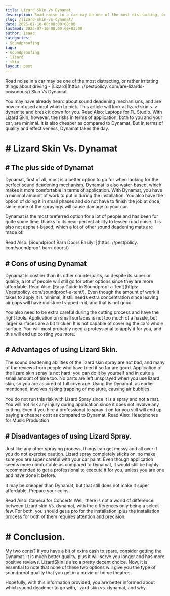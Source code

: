 ```yaml
---
title: Lizard Skin Vs Dynamat
description: Road noise in a car may be one of the most distracting, or rather irritating things about driving - Lizard Skin Vs Dynamat. You may have already heard about...
slug: /lizard-skin-vs-dynamat/
date: 2025-07-10 00:00:00+00:00
lastmod: 2025-07-10 00:00:00+03:00
author: Isaac
categories:
- Soundproofing
tags:
- soundproofing
- lizard
- skin
layout: post
---
```


Road noise in a car may be one of the most distracting, or rather irritating things about driving - [Lizard](https: //pestpolicy. com/are-lizards-poisonous/) Skin Vs Dynamat.

You may have already heard about sound deadening mechanisms, and are now confused about which to pick. This article will look at lizard skin s. v dynamite and break it down for you. Read Also: Laptops for FL Studio. With Lizard Skin, however, the risks in terms of application, both to you and your car, are minimal. It is also cheaper as compared to Dynamat. But in terms of quality and effectiveness, Dynamat takes the day.

# # Lizard Skin Vs. Dynamat

## # The plus side of Dynamat

Dynamat, first of all, most is a better option to go for when looking for the perfect sound deadening mechanism. Dynamat is also water-based, which makes it more comfortable in terms of application. With Dynamat, you have a minimal amount of work to put in during the installation. You also have the option of doing it in small phases and do not have to finish the job at once, since none of the sprayings will cause damage to your car.

Dynamat is the most preferred option for a lot of people and has been for quite some time, thanks to its near-perfect ability to lessen road noise. It is also not asphalt-based, which a lot of other sound deadening mats are made of.

Read Also: [Soundproof Barn Doors Easily! ](https: //pestpolicy. com/soundproof-barn-doors/)

## # Cons of using Dynamat

Dynamat is costlier than its other counterparts, so despite its superior quality, a lot of people will still go for other options since they are more affordable. Read Also: [Easy Guide to Soundproof a Tent](https: //pestpolicy. com/soundproof-a-tent/). Even though the amount of work it takes to apply it is minimal, it still needs extra concentration since leaving air gaps will have moisture trapped in it, and that is not good.

You also need to be extra careful during the cutting process and have the right tools. Application on small surfaces is not too much of a hassle, but larger surfaces are a bit trickier. It is not capable of covering the cars whole surface. You will most probably need a professional to apply it for you, and this will end up costing you more.

## # Advantages of using Lizard Skin.

The sound deadening abilities of the lizard skin spray are not bad, and many of the reviews from people who have tried it so far are good. Application of the lizard skin spray is not hard; you can do it by yourself and in quite a small amount of time too. No parts are left unsprayed when you use lizard skin, so you are assured of full coverage. Using the Dynamat, as earlier mentioned, involves risking trapping of moisture, causing air bubbles.

You do not run this risk with Lizard Spray since it is a spray and not a mat. You will not risk any injury during application since it does not involve any cutting. Even if you hire a professional to spray it on for you still will end up paying a cheaper cost as compared to Dynamat. Read Also: Headphones for Music Production

## # Disadvantages of using Lizard Spray.

Just like any other spraying process, things can get messy and all over if you do not exercise caution. Lizard spray completely sticks on, so make sure you are super careful with your car paint. Even though application seems more comfortable as compared to Dynamat, it would still be highly recommended to get a professional to execute it for you, unless you are one and have done it before.

It may be cheaper than Dynamat, but that still does not make it super affordable. Prepare your coins.

Read Also: Camera for Concerts Well, there is not a world of difference between Lizard skin Vs. dynamat, with the differences only being a select few. For both, you should get a pro for the installation, plus the installation process for both of them requires attention and precision.

# # Conclusion.

My two cents? If you have a bit of extra cash to spare, consider getting the Dynamat. It is much better quality, plus it will serve you longer and has more positive reviews. LizardSkin is also a pretty decent choice. Now, it is essential to note that none of these two options will give you the type of soundproof quality that you get in a movie or home theatres.

Hopefully, with this information provided, you are better informed about which sound deadener to go with, lizard skin vs. dynamat, and why.
